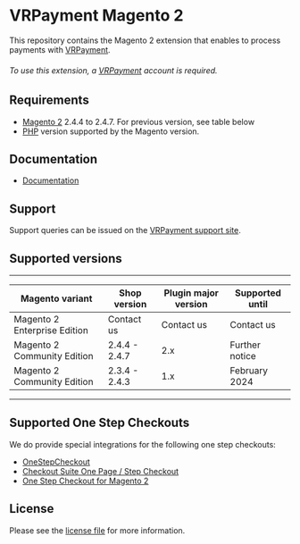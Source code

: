 

# VRPayment Magento 2
This repository contains the Magento 2 extension that enables to process payments with [VRPayment](https://www.vr-payment.de//).

###### To use this extension, a [VRPayment](https://gateway.vr-payment.de/user/login) account is required.

## Requirements

* [Magento 2](https://magento.com/) 2.4.4 to 2.4.7. For previous version, see table below
* [PHP](http://php.net/) version supported by the Magento version.

## Documentation

* [Documentation](https://gateway.vr-payment.de/doc/magento-2/2.1.22/docs/en/documentation.html)


## Support

Support queries can be issued on the [VRPayment support site](https://www.vr-payment.de/hotline).

## Supported versions

___________________________________________________________________________________________________________
| Magento variant              | Shop version           | Plugin major version   | Supported until        |
|------------------------------|------------------------|------------------------|------------------------|
| Magento 2 Enterprise Edition | Contact us             | Contact us             | Contact us             |
| Magento 2 Community Edition  | 2.4.4 - 2.4.7          | 2.x                    | Further notice         |
| Magento 2 Community Edition  | 2.3.4 - 2.4.3          | 1.x                    | February 2024          |
-----------------------------------------------------------------------------------------------------------

## Supported One Step Checkouts

We do provide special integrations for the following one step checkouts:

* [OneStepCheckout](https://www.onestepcheckout.com/magento-2)
* [Checkout Suite One Page / Step Checkout](https://www.iwdagency.com/extensions/one-step-page-checkout.html)
* [One Step Checkout for Magento 2](https://amasty.com/one-step-checkout-for-magento-2.html)

## License

Please see the [license file](https://github.com/vr-payment/magento-2/blob/2.1.22/LICENSE) for more information.
